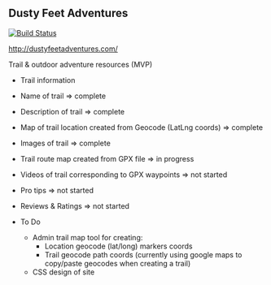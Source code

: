 ## Dusty Feet Adventures

[![Build Status](https://travis-ci.org/CarlosGabaldon/dusty-feet-adventures.svg?branch=master)](https://travis-ci.org/CarlosGabaldon/dusty-feet-adventures)


http://dustyfeetadventures.com/

Trail & outdoor adventure resources (MVP)
 - Trail information
  - Name of trail => complete
  - Description of trail => complete
  - Map of trail location created from Geocode (LatLng coords) => complete
  - Images of trail => complete
  - Trail route map created from GPX file => in progress
  - Videos of trail corresponding to GPX waypoints => not started
  - Pro tips => not started
  - Reviews & Ratings => not started

 - To Do
   - Admin trail map tool for creating:
      - Location geocode (lat/long) markers coords
      - Trail geocode path coords (currently using google maps to copy/paste geocodes when creating a trail)
   - CSS design of site

